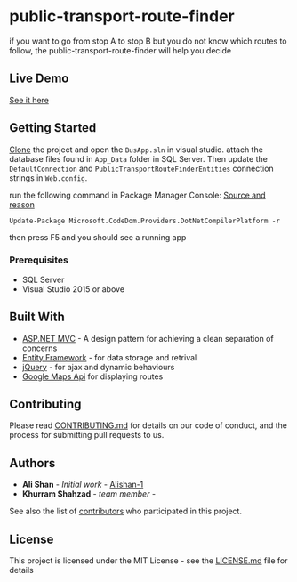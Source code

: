 # public-transport-route-finder

if you want to go from stop A to stop B but you do not know which routes to follow, the public-transport-route-finder will help you decide

## Live Demo
[See it here](http://34.80.23.62)

## Getting Started

[Clone](https://github.com/Alishan-1/public-transport-route-finder.git) the project and open the `BusApp.sln` in visual studio. attach the database files found in `App_Data` folder in SQL Server. Then update the `DefaultConnection` and `PublicTransportRouteFinderEntities` connection strings in `Web.config`.  

run the following command in Package Manager Console: [Source and reason](https://stackoverflow.com/questions/32780315/could-not-find-a-part-of-the-path-bin-roslyn-csc-exe)

```
Update-Package Microsoft.CodeDom.Providers.DotNetCompilerPlatform -r
```
 


then press F5 and you should see a running app

### Prerequisites

* SQL Server 
* Visual Studio 2015 or above



## Built With

* [ASP.NET MVC](https://dotnet.microsoft.com/apps/aspnet/mvc) - A design pattern for achieving a clean separation of concerns
* [Entity Framework](https://docs.microsoft.com/en-us/ef/) - for data storage and retrival
* [jQuery](https://jquery.com/) - for ajax and dynamic behaviours
* [Google Maps Api](https://developers.google.com/maps/documentation/javascript/tutorial) for displaying routes

## Contributing

Please read [CONTRIBUTING.md]() for details on our code of conduct, and the process for submitting pull requests to us.


## Authors

* **Ali Shan** - *Initial work* - [Alishan-1](https://github.com/Alishan-1)
* **Khurram Shahzad** - *team member* -

See also the list of [contributors](https://github.com/our/project/contributors/will-be-added-here) who participated in this project.

## License

This project is licensed under the MIT License - see the [LICENSE.md](LICENSE.md) file for details
